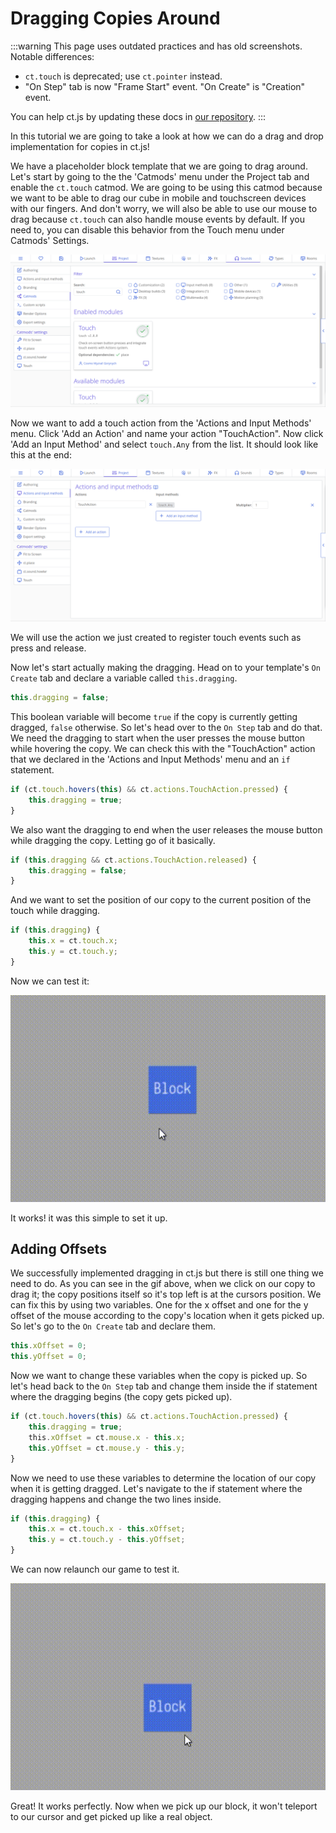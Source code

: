 # Dragging Copies Around

:::warning
This page uses outdated practices and has old screenshots. Notable differences:

* `ct.touch` is deprecated; use `ct.pointer` instead.
* "On Step" tab is now "Frame Start" event. "On Create" is "Creation" event.

You can help ct.js by updating these docs in [our repository](https://github.com/ct-js/docs.ctjs.rocks).
:::

In this tutorial we are going to take a look at how we can do a drag and drop implementation for copies in ct.js!

We have a placeholder block template that we are going to drag around. Let's start by going to the the 'Catmods' menu under the Project tab and enable the `ct.touch` catmod. We are going to be using this catmod because we want to be able to drag our cube in mobile and touchscreen devices with our fingers. And don't worry, we will also be able to use our mouse to drag because  `ct.touch` can also handle mouse events by default. If you need to, you can disable this behavior from the Touch menu under Catmods' Settings.

![Dragging the block](./../images/draggingCopies_01.png)

Now we want to add a touch action from the 'Actions and Input Methods' menu. Click 'Add an Action' and name your action "TouchAction". Now click 'Add an Input Method' and select `touch.Any` from the list. It should look like this at the end:

![Dragging the block](./../images/draggingCopies_02.png)

We will use the action we just created to register touch events such as press and release.

Now let's start actually making the dragging. Head on to your template's `On Create` tab and declare a variable called `this.dragging`.

```js
this.dragging = false;
```

This boolean variable will become `true` if the copy is currently getting dragged, `false` otherwise. So let's head over to the `On Step` tab and do that. We need the dragging to start when the user presses the mouse button while hovering the copy. We can check this with the "TouchAction" action that we declared in the 'Actions and Input Methods' menu and an `if` statement.

```js
if (ct.touch.hovers(this) && ct.actions.TouchAction.pressed) {
    this.dragging = true;
}
```

We also want the dragging to end when the user releases the mouse button while dragging the copy. Letting go of it basically.

```js
if (this.dragging && ct.actions.TouchAction.released) {
    this.dragging = false;
}
```

And we want to set the position of our copy to the current position of the touch while dragging.

```js
if (this.dragging) {
    this.x = ct.touch.x;
    this.y = ct.touch.y;
}
```

Now we can test it:

![Dragging the block](./../images/draggingCopies_01.gif)

It works! it was this simple to set it up.

## Adding Offsets

We successfully implemented dragging in ct.js but there is still one thing we need to do. As you can see in the gif above, when we click on our copy to drag it; the copy positions itself so it's top left is at the cursors position. We can fix this by using two variables. One for the x offset and one for the y offset of the mouse according to the copy's location when it gets picked up.  So let's go to the `On Create` tab and declare them.

```js
this.xOffset = 0;
this.yOffset = 0;
```

Now we want to change these variables when the copy is picked up. So let's head back to the `On Step` tab and change them inside the if statement where the dragging begins (the copy gets picked up).

```js
if (ct.touch.hovers(this) && ct.actions.TouchAction.pressed) {
    this.dragging = true;
    this.xOffset = ct.mouse.x - this.x;
    this.yOffset = ct.mouse.y - this.y;
}
```

Now we need to use these variables to determine the location of our copy when it is getting dragged. Let's navigate to the if statement where the dragging happens and change the two lines inside.

```js
if (this.dragging) {
    this.x = ct.touch.x - this.xOffset;
    this.y = ct.touch.y - this.yOffset;
}
```

We can now relaunch our game to test it.

![Dragging the block](./../images/draggingCopies_02.gif)

Great! It works perfectly. Now when we pick up our block, it won't teleport to our cursor and get picked up like a real object.
